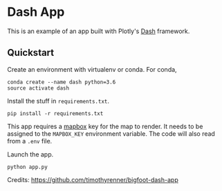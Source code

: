 # Dash App

This is an example of an app built with Plotly's [Dash](https://plot.ly/products/dash/) framework.


## Quickstart

Create an environment with virtualenv or conda.
For conda,

```
conda create --name dash python=3.6
source activate dash
```

Install the stuff in `requirements.txt`.

```
pip install -r requirements.txt
```

This app requires a [mapbox](https://www.mapbox.com/) key for the map to render.
It needs to be assigned to the `MAPBOX_KEY` environment variable. 
The code will also read from a `.env` file.

Launch the app.

```
python app.py
```

Credits: https://github.com/timothyrenner/bigfoot-dash-app
